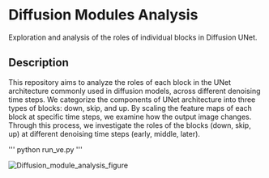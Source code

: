# Diffusion Modules Analysis
Exploration and analysis of the roles of individual blocks in Diffusion UNet.

## Description
This repository aims to analyze the roles of each block in the UNet architecture commonly used in diffusion models, across different denoising time steps. We categorize the components of UNet architecture into three types of blocks: down, skip, and up. By scaling the feature maps of each block at specific time steps, we examine how the output image changes. Through this process, we investigate the roles of the blocks (down, skip, up) at different denoising time steps (early, middle, later).

'''
python run_ve.py
'''


![Diffusion_module_analysis_figure](https://github.com/user-attachments/assets/8770ea79-7610-4eaf-8964-3edd9c8dc90e)
